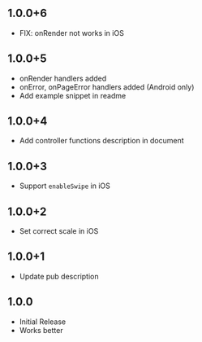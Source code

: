 ## 1.0.0+6

* FIX: onRender not works in iOS

## 1.0.0+5

* onRender handlers added
* onError, onPageError handlers added (Android only)
* Add example snippet in readme

## 1.0.0+4

* Add controller functions description in document
## 1.0.0+3

* Support `enableSwipe` in iOS

## 1.0.0+2

* Set correct scale in iOS

## 1.0.0+1

* Update pub description

## 1.0.0

* Initial Release
* Works better